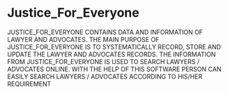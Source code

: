 # Justice_For_Everyone
JUSTICE_FOR_EVERYONE CONTAINS DATA AND INFORMATION OF  LAWYER AND ADVOCATES. THE MAIN PURPOSE OF  JUSTICE_FOR_EVERYONE IS TO SYSTEMATICALLY RECORD, STORE  AND UPDATE THE LAWYER AND ADVOCATES RECORDS.
THE INFORMATION FROM JUSTICE_FOR_EVERYONE IS USED TO SEARCH LAWYERS / ADVOCATES ONLINE. WITH THE HELP OF THIS SOFTWARE PERSON CAN EASILY SEARCH LAWYERS / ADVOCATES ACCORDING TO HIS/HER REQUIREMENT
